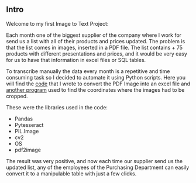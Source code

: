 ## Intro

Welcome to my first Image to Text Project:

Each month one of the biggest supplier of the company where I work for send us a list with all of their products and prices updated. The problem is that the list comes in images, inserted in a PDF file. The list contains + 75 products with different presentations and prices, and it would be very easy for us to have that information in excel files or SQL tables.

To transcribe manually the data every month is a repetitive and time consuming task so I decided to automate it using Python scripts. Here you will find the [code](https://github.com/astudillojuanm/Personal_Projects/blob/main/PDF%20List%20Image%20to%20Excel/PDF%20Image%20to%20Excel%20File.py) that I wrote to convert the PDF Image into an excel file and [another program](https://github.com/astudillojuanm/Personal_Projects/blob/main/PDF%20List%20Image%20to%20Excel/Coordinates%20App.py) used to find the coordinates where the images had to be cropped.

These were the libraries used in the code:
  - Pandas
  - Pytesseract
  - PIL.Image
  - cv2
  - OS
  - pdf2image
  
  The result was very positive, and now each time our supplier send us the updated list, any of the employees of the Purchasing Department can easily convert it to a manipulable table with just a few clicks.
